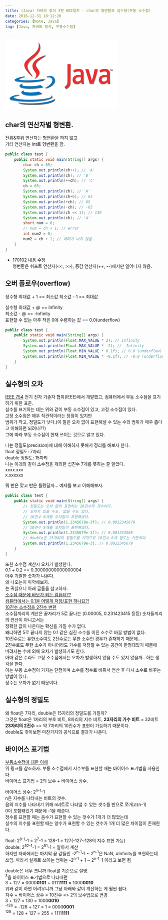 ```yaml
---
title: (Java) 자바의 정석 3판 002일차 - char의 형변환과 실수형(부동 소수점)
date: 2016-12-31 18:12:20
categories: [Note, Java]
tag: [Java, 자바의 정석, 부동소수점]
---
```

![](Java-study-002day/thumb.png)

## char의 연산자별 형변환.
전위&후위 연산자는 형변환을 하지 않고  
기타 연산자는 int로 형변환을 함.  
```java
public class test {
    public static void main(String[] args) {
        char ch = 65;
        System.out.println(ch++); // 'A'
        System.out.println(ch); // 'B'
        System.out.println(++ch); // 'C'
        ch = 65;
        System.out.println(ch); // 'A'
        System.out.println(ch+0); // 65
        System.out.println(+ch); // 65
        System.out.println(-ch); // -65
        System.out.println(ch << 1); // 130
        System.out.println(ch); // 'A'
        short num = 0;
        // num = ch + 1; // error
        int num2 = 0;
        num2 = ch + 1; // 에러가 나지 않음.
    }
}
```
+ 170102 내용 수정  
형변환은 쉬프트 연산자(<<, >>), 증감 연산자(++, --)에서만 일어나지 않음.

## 오버 플로우(overflow)
정수형
최대값 + 1 == 최소값
최소값 - 1 == 최대값

실수형
최대값 + @ == Infinity  
최소값 - @ == -Infinity  
표현할 수 없는 아주 작은 0에 수렴하는 값 == 0.0(underflow)
```java
public class test {
    public static void main(String[] args) {
        System.out.println(Float.MAX_VALUE * 2); // Infinity
        System.out.println(Float.MAX_VALUE * -2); // -Infinity
        System.out.println(Float.MIN_VALUE * 0.1f); // 0.0 (underflow)
        System.out.println(Float.MIN_VALUE * -0.1f); // -0.0 (underflow)
    }
}
```

## 실수형의 오차
[IEEE 754](https://ko.wikipedia.org/wiki/IEEE_754)
전기 전자 기술자 협회(IEEE)에서 개발했고, 컴퓨터에서 부동 소수점을 표기하기 위한 표준.  
실수를 표기하는 데는 위와 같이 부동 소수점이 있고, 고정 소수점이 있다.  
고정 소수점은 매우 직관적이라는 장점이 있지만  
범위가 작고, 정밀도가 낮다.(이 말은 오차 없이 표현해낼 수 있는 수의 범위가 매우 좁다고 이해하면 되려나??)  
그에 따라 부동 소수점이 현재 쓰이는 것으로 알고 있다.

나는 정밀도(precision)에 대해 이해하지 못해서 정리를 해보자 한다.  
float 정밀도: 7자리  
double 정밀도: 15자리  
나는 아래와 같이 소수점을 제외한 십진수 7개를 뜻하는 줄 알았다.  
xxxx.xxx  
x.xxxxxx  

뭐 반은 맞고 반은 틀렸달까... 예제를 보고 이해해보자.  
```java
public class test {
    public static void main(String[] args) {
        // 정밀도는 오차 없이 표현하는 10진수의 갯수이다.
        // 오차가 있을 수도, 없을 수도 있다.
        // 10진수 8개를 오차없이 표현해냈다.
        System.out.println(1.2345678e-3f); // 0.0012345678
        // 10진수 8개를 오차있이 표현해냈다.
        System.out.println(1.2345679e-3f); // 0.001234568
        // double은 15자리의 정밀도를 가지므로 10진수 8개 정도는 거뜬하다.
        System.out.println(1.2345679e-3); // 0.0012345679
    }
}
```

또한 소수점 계산시 오차가 발생한다.  
0.1 + 0.2 == 0.30000000000000004  
아주 괴랄한 숫자가 나온다.  
왜 나오는지 파악해보자.  
는 귀찮으니 아래 글들을 참고하자.  
[소수점 때문에 바보가 되는 컴퓨터??](http://namsieon.com/232)  
[컴퓨터에서는 0.1을 어떻게 저장/표현 하나요?!](https://kldp.org/node/116672)  
[10진수 소수점을 2진수 변환](
http://loveknof.tistory.com/entry/10%EC%A7%84%EC%88%98-%EC%86%8C%EC%88%98%EC%A0%90%EC%9D%84-2%EC%A7%84%EC%88%98-%EB%B3%80%ED%99%98)  
소수점끼리의 계산은 끝자리가 5로 끝나는 (0.00005, 0.231423415 등등) 숫자들끼리의 연산이 아니고서는  
정확한 값이 나온다는 확신을 가질 수가 없다.   
왜냐하면 5로 끝나지 않는 0.1 같은 십진 소수를 이진 소수로 바꿀 방법이 없다.  
10진수로는 유한소수여도 2진수로는 무한 소수인 경우가 존재하기 때문에...  
2진수로도 무한 소수가 아니더라도 가수를 저장할 수 있는 공간이 한정돼있기 때문에  
버려지는 수에 의해 오차가 발생하기도 한다.  
아마 같은 수라도 고정 소수점에서는 오차가 발생하지 않을 수도 있지 않을까.. 하는 생각을 한다.  
이는 부동 소수점이 가지는 단점이며 소수를 정수로 바꿔서 연산 후 다시 소수로 바꾸는 방법이 있다.  
정수는 오차가 없기 때문이다.

## 실수형의 정밀도
왜 float은 7자리, double은 15자리의 정밀도를 가질까?  
그것은 float은 1자리의 부호 비트, 8자리의 지수 비트, **23자리의 가수 비트** = 32비트  
**23자리의 2진수** => 약 7자리의 10진수가 표현이 가능하기 때문이다.  
double도 찾아보면 마찬가지의 공식으로 결과가 나온다.

## 바이어스 표기법
[부동소수점에 대한 이해](http://thrillfighter.tistory.com/349)  
위 링크를 참조하자. 부동 소수점에서 지수부를 표현할 때는 바이어스 표기법을 사용한다.  
바이어스 표기법 = 2의 보수 + 바이어스 상수.
  
바이어스 상수: 2<sup>n-1</sup>-1  
n은 지수를 나타내는 비트의 갯수.  
음의 지수를 나타내기 위해 n비트로 나타낼 수 있는 갯수를 반으로 쪼개고(n-1)  
0이 포함돼있기 때문에 -1을 해준다.  
정수를 표현할 때는 음수가 표현할 수 있는 갯수가 1개가 더 많았는데  
실수의 지수를 표현할 때는 양수가 표현할 수 있는 갯수가 1개 더 많은 차이점이 존재한다.  

float: 2<sup>8-1</sup>-1 = 2<sup>7</sup>-1 = 128-1 = 127(-127~128의 지수 표현 가능)  
double: 2<sup>52-1</sup>-1 = 2<sup>51</sup>-1 = 알아서 계산  
하지만 자바에서는 마지막 끝 값들인 -2<sup>n-1</sup>-1 ~ 2<sup>n-1</sup>은 NaN, ±Infinity를 표현하는데 쓰임.
따라서 실제로 쓰이는 범위는
-2<sup>n-1</sup> + 1 ~ 2<sup>n-1</sup>-1 이라고 보면 됨

double은 너무 크니까 float를 기준으로 설명.  
<sup>3</sup>을 바이어스 표기법으로 나타내면  
3 + 127 = 0000**0101** + 0111**1111** = 1000**0010**  
위와 같이 하면 어려우니까 그냥 아래와 같이 계산하는 게 훨씬 쉽다.  
지수 + 바이어스 상수 = 10진수 => 2의 보수법으로 변경  
3 + 127 = 130 = 1000**0010**  
<sup>-126</sup> = -126 + 127 = 1 = 0000**0001**  
<sup>128</sup> = 128 + 127 = 255 = 1111**1111**
